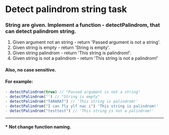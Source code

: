 # Detect palindrom string task

### String are given. Implement a function - detectPalindrom, that can detect palindrom string. 
1. Given argument not an string - return 'Passed argument is not a string'.
2. Given string is empty - return 'String is empty'. 
3. Given string palindrom - return 'This string is palindrom!'.
4. Given string is not a palindrom - return  'This string is not a palindrom!'

#### Also, no case sensitive.

#### For example:
```js
- detectPalindrom(true) // "Passed argument is not a string"
- detectPalindrom('') // "String is empty"
- detectPalindrom("TARARAT") // 'This string is palindrom!'
- detectPalindrom("I can fly ylf nac i") 'This string is palindrom!'
- detectPalindrom("testtest") // 'This string is not a palindrom!'
```
<hr>

#### * Not change function naming.